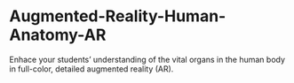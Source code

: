 # Augmented-Reality-Human-Anatomy-AR

Enhace your students’ understanding of the vital organs in the human body in full-color, detailed augmented reality (AR).
